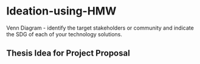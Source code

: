 # Ideation-using-HMW
Venn Diagram - identify the target stakeholders or community and indicate the SDG of each of your technology solutions.

## Thesis Idea for Project Proposal
